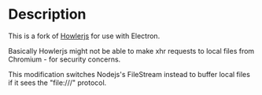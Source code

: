 # Description

This is a fork of [Howlerjs](https://howlerjs.com/) for use with Electron.

Basically Howlerjs might not be able to make xhr requests to local files from Chromium - for security concerns.

This modification switches Nodejs's FileStream instead to buffer local files if it sees the "file:///" protocol.